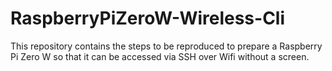 # RaspberryPiZeroW-Wireless-Cli
This repository contains the steps to be reproduced to prepare a Raspberry Pi Zero W so that it can be accessed via SSH over Wifi without a screen.
